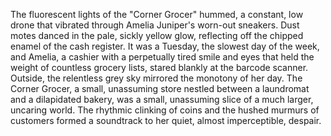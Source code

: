 The fluorescent lights of the "Corner Grocer" hummed, a constant, low drone that vibrated through Amelia Juniper's worn-out sneakers.  Dust motes danced in the pale, sickly yellow glow, reflecting off the chipped enamel of the cash register.  It was a Tuesday, the slowest day of the week, and Amelia, a cashier with a perpetually tired smile and eyes that held the weight of countless grocery lists, stared blankly at the barcode scanner.  Outside, the relentless grey sky mirrored the monotony of her day.  The Corner Grocer, a small, unassuming store nestled between a laundromat and a dilapidated bakery, was a small, unassuming slice of a much larger, uncaring world.  The rhythmic clinking of coins and the hushed murmurs of customers formed a soundtrack to her quiet, almost imperceptible, despair.
